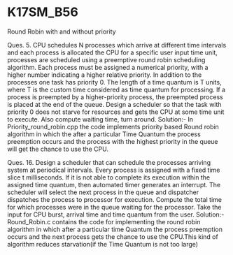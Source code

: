 # K17SM_B56
Round Robin with and without priority

Ques. 5. CPU schedules N processes which arrive at different time intervals and each process is allocated the CPU for a specific user input time unit, processes are scheduled using a preemptive round robin scheduling algorithm. Each process must be assigned a numerical priority, with a higher number indicating a higher relative priority. In addition to the processes one task has priority 0. The length of a time quantum is T units, where T is the custom time considered as time quantum for processing. If a process is preempted by a higher-priority process, the preempted process is placed at the end of the queue. Design a scheduler so that the task with priority 0 does not starve for resources and gets the CPU at some time unit to execute. Also compute waiting time, turn around.
Solution:-
In Priority_round_robin.cpp the code implements priority based Round robin algorithm in which the after a particular Time Quantum the process preemption occurs and the process with the highest priority in the queue will get the chance to use the CPU. 



Ques. 16. Design a scheduler that can schedule the processes arriving system at periodical intervals. Every process is assigned with a fixed time slice t milliseconds. If it is not able to complete its execution within the assigned time quantum, then automated timer generates an interrupt. The scheduler will select the next process in the queue and dispatcher dispatches the process to processor for execution. Compute the total time for which processes were in the queue waiting for the processor. Take the input for CPU burst, arrival time and time quantum from the user.
Solution:-
Round_Robin.c contains the code for implementing the round robin algorithm in which after a particular time Quantum the process preemption
occurs and the next process gets the chance to use the CPU.This kind of algorithm reduces starvation(if the Time Quantum is not too large)

